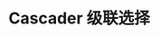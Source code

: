 # Cascader 级联选择

```dart src=../example/lib/pages/cascader_picker_page.dart preview=/cascader-picker

```